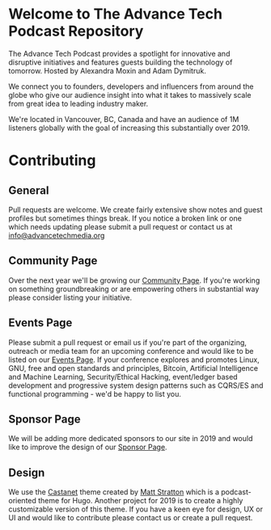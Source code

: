 # Welcome to The Advance Tech Podcast Repository

The Advance Tech Podcast provides a spotlight for innovative and disruptive initiatives and features guests building the technology of tomorrow. Hosted by Alexandra Moxin and Adam Dymitruk.

We connect you to founders, developers and influencers from around the globe who give our audience insight into what it takes to massively scale from great idea to leading industry maker.

We're located in Vancouver, BC, Canada and have an audience of 1M listeners globally with the goal of increasing this substantially over 2019.

# Contributing

## General
Pull requests are welcome. We create fairly extensive show notes and guest profiles but sometimes things break. If you notice a broken link or one which needs updating please submit a pull request or contact us at info@advancetechmedia.org

## Community Page
Over the next year we'll be growing our [Community Page](https://advancetechmedia.org/community/). If you're working on something groundbreaking or are empowering others in substantial way please consider listing your initiative.

## Events Page
Please submit a pull request or email us if you're part of the organizing, outreach or media team for an upcoming conference and would like to be listed on our [Events Page](https://advancetechmedia.org/events/). If your conference explores and promotes Linux, GNU, free and open standards and principles, Bitcoin, Artificial Intelligence and Machine Learning, Security/Ethical Hacking, event/ledger based development and progressive system design patterns such as CQRS/ES and functional programming - we'd be happy to list you.

## Sponsor Page
We will be adding more dedicated sponsors to our site in 2019 and would like to improve the design of our [Sponsor Page](https://advancetechmedia.org/sponsor/).

## Design
We use the [Castanet](https://github.com/AdvanceTechMedia/castanet) theme created by [Matt Stratton](https://github.com/mattstratton) which is a podcast-oriented theme for Hugo. Another project for 2019 is to create a highly customizable version of this theme. If you have a keen eye for design, UX or UI and would like to contribute please contact us or create a pull request.

